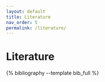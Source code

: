 ```yaml
---
layout: default
title: Literature
nav_order: 5
permalink: /literature/
---
```

# Literature
{% bibliography --template bib_full %}
